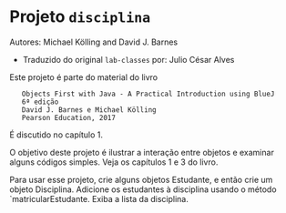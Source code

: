 # Projeto `disciplina`

Autores: Michael Kölling and David J. Barnes

- Traduzido do original `lab-classes` por: Julio César Alves

Este projeto é parte do material do livro

```
   Objects First with Java - A Practical Introduction using BlueJ
   6ª edição
   David J. Barnes e Michael Kölling
   Pearson Education, 2017
```

É discutido no capítulo 1.

O objetivo deste projeto é ilustrar a interação entre objetos e examinar 
alguns códigos simples. Veja os capítulos 1 e 3 do livro.

Para usar esse projeto, crie alguns objetos Estudante, e então crie um objeto
Disciplina.
Adicione os estudantes à disciplina usando o método `matricularEstudante.
Exiba a lista da disciplina.
